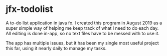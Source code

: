 # jfx-todolist
A to-do list application in java fx.
I created this program in August 2019 as a super simple way of helping me keep track of what I need to do each day. All editing is done in-app, so no text files have to be messed with to use it.

The app has multiple issues, but it has been my single most useful project this far, using it nearly daily to manage my tasks. 

